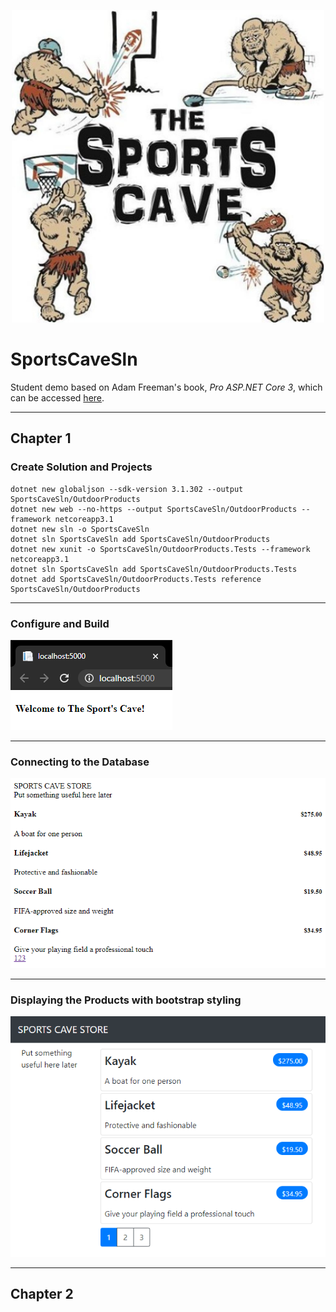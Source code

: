 <p align="center">
    <img src="https://github.com/PerezDC/SportsCaveSln/blob/master/Sport-Cave-Logo-1024x1024.jpg" alt="SportsCaveLogo" width="500" height="500">
</p>

# SportsCaveSln
Student demo based on Adam Freeman's book, *Pro ASP.NET Core 3*, which can be accessed [here](https://www.apress.com/gp/book/9781484254394).

----
## Chapter 1
### Create Solution and Projects
    dotnet new globaljson --sdk-version 3.1.302 --output SportsCaveSln/OutdoorProducts
    dotnet new web --no-https --output SportsCaveSln/OutdoorProducts --framework netcoreapp3.1
    dotnet new sln -o SportsCaveSln
    dotnet sln SportsCaveSln add SportsCaveSln/OutdoorProducts 
    dotnet new xunit -o SportsCaveSln/OutdoorProducts.Tests --framework netcoreapp3.1
    dotnet sln SportsCaveSln add SportsCaveSln/OutdoorProducts.Tests 
    dotnet add SportsCaveSln/OutdoorProducts.Tests reference SportsCaveSln/OutdoorProducts
    
----

### Configure and Build
![Screenshot1](https://github.com/PerezDC/SportsCaveSln/blob/master/ImageFiles/ScreenShot1.PNG)

----

### Connecting to the Database
![Screenshot2](https://github.com/PerezDC/SportsCaveSln/blob/master/ImageFiles/ScreenShot3.PNG)

----

### Displaying the Products with bootstrap styling
![Screenshot3](https://github.com/PerezDC/SportsCaveSln/blob/master/ImageFiles/ScreenShot2.PNG)

----

## Chapter 2

